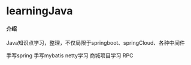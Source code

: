 # learningJava

#### 介绍

Java知识点学习，整理，不仅局限于springboot、springCloud、各种中间件

手写spring
手写mybatis
netty学习
商城项目学习
RPC
